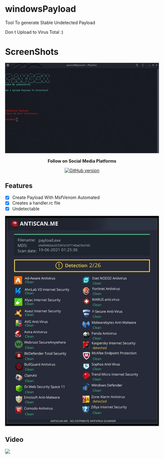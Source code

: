# windowsPayload
Tool To generate Stable Undetected Payload

Don t Upload to Virus Total :) 

# ScreenShots

![](/Screenshot/PayGen.png)


<p align="center">
  <b> Follow on Social Media Platforms </b>
</p>


<p align="center">
<p align="center">
<a href="https://www.facebook.com/achihemek.achihemek/"><img title="GitHub version" src="https://img.shields.io/badge/-Facebook-blue" ></a> 
</p>

## Features
- [x] Create Payload With MsfVenom Automated
- [x] Creates a handler.rc file
- [x] Undetectable 

![](Detection.jpg)


<h2>Video</h2>
<a href="https://www.youtube.com/watch?v=GN0BW_jQ03k"><img src="https://www.upload.ee/image/13243510/Screenshot_from_2021-06-17_14-59-40.png" style="max-width:100%;"></a>
